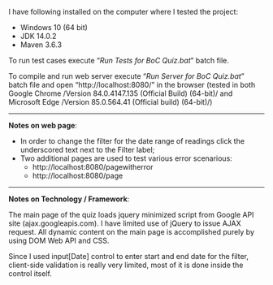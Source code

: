 I have following installed on the computer where I tested the project:
   - Windows 10 (64 bit)
   - JDK 14.0.2
   - Maven 3.6.3
   
   
   
To run test cases execute “*Run Tests for BoC Quiz.bat*” batch file.


To compile and run web server execute “*Run Server for BoC Quiz.bat*” batch file and open “http://localhost:8080/” in the browser (tested in both Google Chrome /Version 84.0.4147.135 (Official Build) (64-bit)/ and Microsoft Edge /Version 85.0.564.41 (Official build) (64-bit)/)

----------------------------------------

**Notes on web page**:
   - In order to change the filter for the date range of readings click the underscored text next to the Filter label;
   - Two additional pages are used to test various error scenarious:
       - http://localhost:8080/pagewitherror
       - http://localhost:8080/page
           

----------------------------------------

**Notes on Technology / Framework**:


The main page of the quiz loads jquery minimized script from Google API site (ajax.googleapis.com). I have limited use of jQuery to issue AJAX request. All dynamic content on the main page is accomplished purely by using DOM Web API and CSS.


Since I used input[Date] control to enter start and end date for the filter, client-side validation is really very limited, most of it is done inside the control itself.

